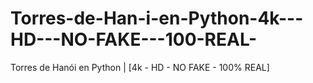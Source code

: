 # Torres-de-Han-i-en-Python-4k---HD---NO-FAKE---100-REAL-
Torres de Hanói en Python | [4k - HD - NO FAKE - 100% REAL]
